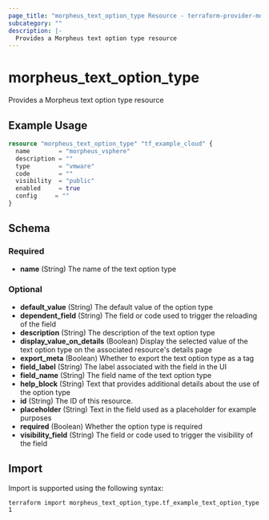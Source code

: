 ```yaml
---
page_title: "morpheus_text_option_type Resource - terraform-provider-morpheus"
subcategory: ""
description: |-
  Provides a Morpheus text option type resource
---
```


# morpheus_text_option_type

Provides a Morpheus text option type resource

## Example Usage

```terraform
resource "morpheus_text_option_type" "tf_example_cloud" {
  name        = "morpheus_vsphere"
  description = ""
  type        = "vmware"
  code        = ""
  visibility  = "public"
  enabled     = true
  config     = ""
}
```

<!-- schema generated by tfplugindocs -->
## Schema

### Required

- **name** (String) The name of the text option type

### Optional

- **default_value** (String) The default value of the option type
- **dependent_field** (String) The field or code used to trigger the reloading of the field
- **description** (String) The description of the text option type
- **display_value_on_details** (Boolean) Display the selected value of the text option type on the associated resource's details page
- **export_meta** (Boolean) Whether to export the text option type as a tag
- **field_label** (String) The label associated with the field in the UI
- **field_name** (String) The field name of the text option type
- **help_block** (String) Text that provides additional details about the use of the option type
- **id** (String) The ID of this resource.
- **placeholder** (String) Text in the field used as a placeholder for example purposes
- **required** (Boolean) Whether the option type is required
- **visibility_field** (String) The field or code used to trigger the visibility of the field

## Import

Import is supported using the following syntax:

```shell
terraform import morpheus_text_option_type.tf_example_text_option_type 1
```
